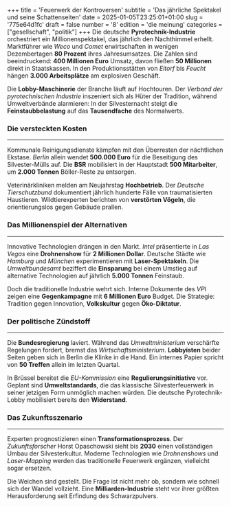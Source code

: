 +++
title = 'Feuerwerk der Kontroversen'
subtitle = 'Das jährliche Spektakel und seine Schattenseiten'
date = 2025-01-05T23:25:01+01:00
slug = '775e64d1fc'
draft = false
number = '8'
edition = 'die meinung'
categories = ["gesellschaft", "politik"]
+++
Die deutsche **Pyrotechnik-Industrie** orchestriert ein Millionenspektakel, das jährlich den Nachthimmel erhellt. Marktführer wie *Weco* und *Comet* erwirtschaften in wenigen Dezembertagen **80 Prozent** ihres Jahresumsatzes. Die Zahlen sind beeindruckend: **400 Millionen Euro** Umsatz, davon fließen **50 Millionen** direkt in Staatskassen. In den Produktionsstätten von *Eitorf* bis *Feucht* hängen **3.000 Arbeitsplätze** am explosiven Geschäft.

Die **Lobby-Maschinerie** der Branche läuft auf Hochtouren. Der *Verband der pyrotechnischen Industrie* inszeniert sich als Hüter der Tradition, während Umweltverbände alarmieren: In der Silvesternacht steigt die **Feinstaubbelastung** auf das **Tausendfache** des Normalwerts.

### Die versteckten Kosten
---

Kommunale Reinigungsdienste kämpfen mit den Überresten der nächtlichen Ekstase. *Berlin* allein wendet **500.000 Euro** für die Beseitigung des Silvester-Mülls auf. Die **BSR** mobilisiert in der Hauptstadt **500 Mitarbeiter**, um **2.000 Tonnen** Böller-Reste zu entsorgen.

Veterinärkliniken melden am Neujahrstag **Hochbetrieb**. Der *Deutsche Tierschutzbund* dokumentiert jährlich hunderte Fälle von traumatisierten Haustieren. Wildtierexperten berichten von **verstörten Vögeln**, die orientierungslos gegen Gebäude prallen.

### Das Millionenspiel der Alternativen
---

Innovative Technologien drängen in den Markt. *Intel* präsentierte in *Las Vegas* eine **Drohnenshow** für **2 Millionen Dollar**. Deutsche Städte wie *Hamburg* und *München* experimentieren mit **Laser-Spektakeln**. Die *Umweltbundesamt* beziffert die **Einsparung** bei einem Umstieg auf alternative Technologien auf jährlich **5.000 Tonnen** Feinstaub.

Doch die traditionelle Industrie wehrt sich. Interne Dokumente des *VPI* zeigen eine **Gegenkampagne** mit **6 Millionen Euro** Budget. Die Strategie: Tradition gegen Innovation, **Volkskultur** gegen **Öko-Diktatur**.

### Der politische Zündstoff
---

Die **Bundesregierung** laviert. Während das *Umweltministerium* verschärfte Regelungen fordert, bremst das *Wirtschaftsministerium*. **Lobbyisten** beider Seiten geben sich in Berlin die Klinke in die Hand. Ein internes Papier spricht von **50 Treffen** allein im letzten Quartal.

In Brüssel bereitet die *EU-Kommission* eine **Regulierungsinitiative** vor. Geplant sind **Umweltstandards**, die das klassische Silvesterfeuerwerk in seiner jetzigen Form unmöglich machen würden. Die deutsche Pyrotechnik-Lobby mobilisiert bereits den **Widerstand**.

### Das Zukunftsszenario
---

Experten prognostizieren einen **Transformationsprozess**. Der *Zukunftsforscher* Horst Opaschowski sieht bis **2030** einen vollständigen Umbau der Silvesterkultur. Moderne Technologien wie *Drohnenshows* und *Laser-Mapping* werden das traditionelle Feuerwerk ergänzen, vielleicht sogar ersetzen.

Die Weichen sind gestellt. Die Frage ist nicht mehr ob, sondern wie schnell sich der Wandel vollzieht. Eine **Milliarden-Industrie** steht vor ihrer größten Herausforderung seit Erfindung des Schwarzpulvers.